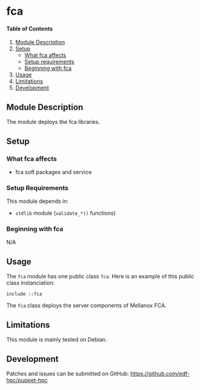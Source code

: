# fca

#### Table of Contents

1. [Module Description](#module-description)
2. [Setup](#setup)
    * [What fca affects](#what-fca-affects)
    * [Setup requirements](#setup-requirements)
    * [Beginning with fca](#beginning-with-fca)
3. [Usage](#usage)
4. [Limitations](#limitations)
5. [Development](#development)

## Module Description

The module deploys the fca libraries.

## Setup

### What fca affects

* fca soft packages and service

### Setup Requirements

This module depends in:

* `stdlib` module (`validate_*()` functions)

### Beginning with fca

N/A

## Usage

The `fca` module has one public class `fca`. Here is an example of this public
class instanciation:

```
include ::fca
```

The `fca` class deploys the server components of Mellanox FCA.

## Limitations

This module is mainly tested on Debian.

## Development

Patches and issues can be submitted on GitHub:
https://github.com/edf-hpc/puppet-hpc

